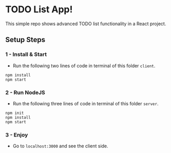 # TODO List App!

This simple repo shows advanced TODO list functionality in a React project.

## Setup Steps 


### 1 - Install & Start

* Run the following two lines of code in terminal of this folder `client`.

```
npm install
npm start
```

### 2 - Run NodeJS

* Run the following three lines of code in terminal of this folder `server`.
```
npm init
npm install
npm start
```

### 3 - Enjoy

* Go to `localhost:3000` and  see the client side.
